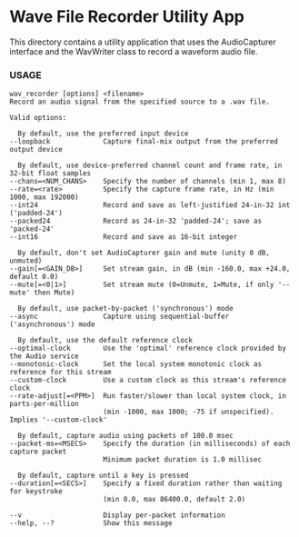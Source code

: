 # Wave File Recorder Utility App

This directory contains a utility application that uses the AudioCapturer interface and the
WavWriter class to record a waveform audio file.

### USAGE

    wav_recorder [options] <filename>
    Record an audio signal from the specified source to a .wav file.

    Valid options:

      By default, use the preferred input device
    --loopback             Capture final-mix output from the preferred output device

      By default, use device-preferred channel count and frame rate, in 32-bit float samples
    --chans=<NUM_CHANS>    Specify the number of channels (min 1, max 8)
    --rate=<rate>          Specify the capture frame rate, in Hz (min 1000, max 192000)
    --int24                Record and save as left-justified 24-in-32 int ('padded-24')
    --packed24             Record as 24-in-32 'padded-24'; save as 'packed-24'
    --int16                Record and save as 16-bit integer

      By default, don't set AudioCapturer gain and mute (unity 0 dB, unmuted)
    --gain[=<GAIN_DB>]     Set stream gain, in dB (min -160.0, max +24.0, default 0.0)
    --mute[=<0|1>]         Set stream mute (0=Unmute, 1=Mute, if only '--mute' then Mute)

      By default, use packet-by-packet ('synchronous') mode
    --async                Capture using sequential-buffer ('asynchronous') mode

      By default, use the default reference clock
    --optimal-clock        Use the 'optimal' reference clock provided by the Audio service
    --monotonic-clock      Set the local system monotonic clock as reference for this stream
    --custom-clock         Use a custom clock as this stream's reference clock
    --rate-adjust[=<PPM>]  Run faster/slower than local system clock, in parts-per-million
                           (min -1000, max 1000; -75 if unspecified). Implies '--custom-clock'

      By default, capture audio using packets of 100.0 msec
    --packet-ms=<MSECS>    Specify the duration (in milliseconds) of each capture packet
                           Minimum packet duration is 1.0 millisec

      By default, capture until a key is pressed
    --duration[=<SECS>]    Specify a fixed duration rather than waiting for keystroke
                           (min 0.0, max 86400.0, default 2.0)

    --v                    Display per-packet information
    --help, --?            Show this message
